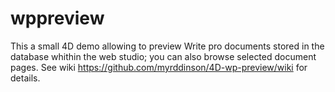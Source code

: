 # wppreview
This a small 4D demo allowing to preview Write pro documents stored in the database whithin the web studio; you can also browse selected document pages.
See wiki https://github.com/myrddinson/4D-wp-preview/wiki for details.
